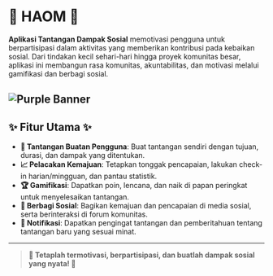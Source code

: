 # 🌟 **HAOM** 🌟

**Aplikasi Tantangan Dampak Sosial** memotivasi pengguna untuk berpartisipasi dalam aktivitas yang memberikan kontribusi pada kebaikan sosial. Dari tindakan kecil sehari-hari hingga proyek komunitas besar, aplikasi ini membangun rasa komunitas, akuntabilitas, dan motivasi melalui gamifikasi dan berbagi sosial.

![Purple Banner](https://via.placeholder.com/1200x300.png?text=Aplikasi+Tantangan+Dampak+Sosial)
---

## ✨ **Fitur Utama** ✨
- **🌟 Tantangan Buatan Pengguna**: Buat tantangan sendiri dengan tujuan, durasi, dan dampak yang ditentukan.
- **📈 Pelacakan Kemajuan**: Tetapkan tonggak pencapaian, lakukan check-in harian/mingguan, dan pantau statistik.
- **🏆 Gamifikasi**: Dapatkan poin, lencana, dan naik di papan peringkat untuk menyelesaikan tantangan.
- **📱 Berbagi Sosial**: Bagikan kemajuan dan pencapaian di media sosial, serta berinteraksi di forum komunitas.
- **🔔 Notifikasi**: Dapatkan pengingat tantangan dan pemberitahuan tentang tantangan baru yang sesuai minat.
---

> **🌟 Tetaplah termotivasi, berpartisipasi, dan buatlah dampak sosial yang nyata! 🌟**
